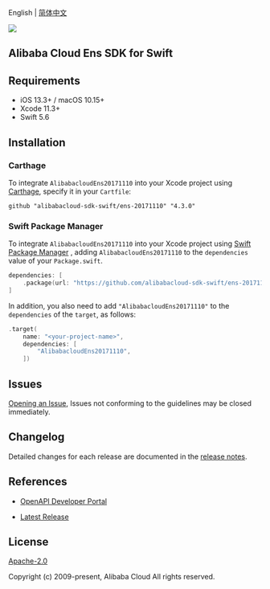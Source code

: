 English | [简体中文](README-CN.md)

![](https://aliyunsdk-pages.alicdn.com/icons/AlibabaCloud.svg)

## Alibaba Cloud Ens SDK for Swift

## Requirements

- iOS 13.3+ / macOS 10.15+
- Xcode 11.3+
- Swift 5.6

## Installation

### Carthage

To integrate `AlibabacloudEns20171110` into your Xcode project using [Carthage](https://github.com/Carthage/Carthage), specify it in your `Cartfile`:

```ogdl
github "alibabacloud-sdk-swift/ens-20171110" "4.3.0"
```

### Swift Package Manager

To integrate `AlibabacloudEns20171110` into your Xcode project using [Swift Package Manager](https://swift.org/package-manager/) , adding `AlibabacloudEns20171110` to the `dependencies` value of your `Package.swift`.

```swift
dependencies: [
    .package(url: "https://github.com/alibabacloud-sdk-swift/ens-20171110.git", from: "4.3.0")
]
```

In addition, you also need to add `"AlibabacloudEns20171110"` to the `dependencies` of the `target`, as follows:

```swift
.target(
    name: "<your-project-name>",
    dependencies: [
        "AlibabacloudEns20171110",
    ])
```

## Issues

[Opening an Issue](https://github.com/alibabacloud-sdk-swift/ens-20171110/issues/new), Issues not conforming to the guidelines may be closed immediately.

## Changelog

Detailed changes for each release are documented in the [release notes](./ChangeLog.txt).

## References

* [OpenAPI Developer Portal](https://next.api.alibabacloud.com/home)
- [Latest Release](https://github.com/alibabacloud-sdk-swift/ens-20171110)

## License

[Apache-2.0](http://www.apache.org/licenses/LICENSE-2.0)

Copyright (c) 2009-present, Alibaba Cloud All rights reserved.
